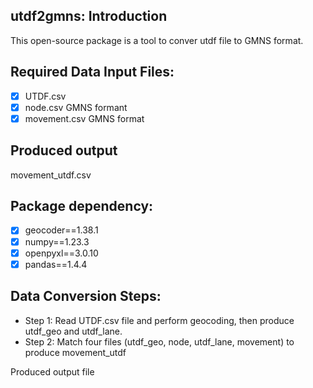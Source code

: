 ## utdf2gmns: Introduction

This open-source package is a tool to conver utdf file to GMNS format.

## Required Data Input Files:

* [X] UTDF.csv
* [X] node.csv GMNS formant
* [X] movement.csv GMNS format

## **Produced output**



movement_utdf.csv


## **Package dependency**:

* [X] geocoder==1.38.1
* [X] numpy==1.23.3
* [X] openpyxl==3.0.10
* [X] pandas==1.4.4

## Data Conversion Steps:

* Step 1: Read UTDF.csv file and perform geocoding, then produce utdf_geo and utdf_lane.
* Step 2: Match four files (utdf_geo, node, utdf_lane, movement) to produce movement_utdf

Produced output file
